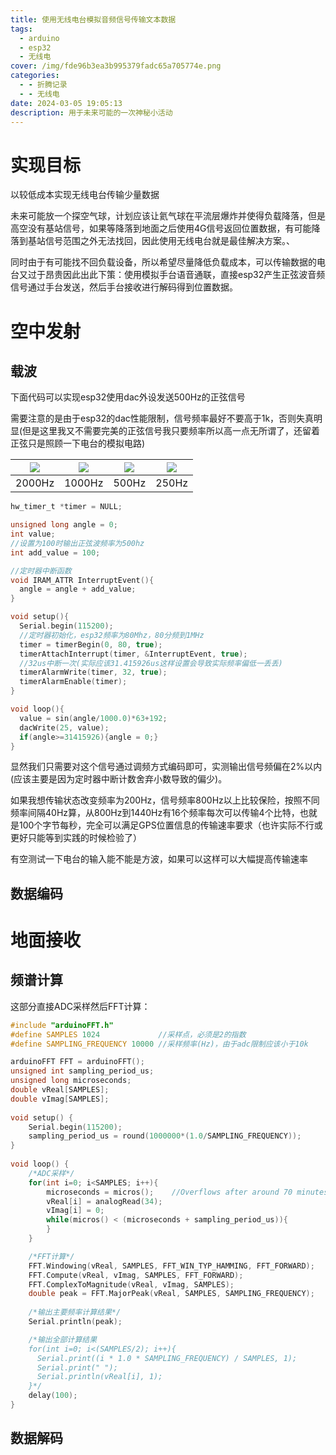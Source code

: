 ```yaml
---
title: 使用无线电台模拟音频信号传输文本数据
tags:
  - arduino
  - esp32
  - 无线电
cover: /img/fde96b3ea3b995379fadc65a705774e.png
categories:
  - - 折腾记录
  - - 无线电
date: 2024-03-05 19:05:13
description: 用于未来可能的一次神秘小活动
---
```

# 实现目标
以较低成本实现无线电台传输少量数据

未来可能放一个探空气球，计划应该让氦气球在平流层爆炸并使得负载降落，但是高空没有基站信号，如果等降落到地面之后使用4G信号返回位置数据，有可能降落到基站信号范围之外无法找回，因此使用无线电台就是最佳解决方案。、

同时由于有可能找不回负载设备，所以希望尽量降低负载成本，可以传输数据的电台又过于昂贵因此出此下策：使用模拟手台语音通联，直接esp32产生正弦波音频信号通过手台发送，然后手台接收进行解码得到位置数据。

# 空中发射
## 载波
下面代码可以实现esp32使用dac外设发送500Hz的正弦信号

需要注意的是由于esp32的dac性能限制，信号频率最好不要高于1k，否则失真明显(但是这里我又不需要完美的正弦信号我只要频率所以高一点无所谓了，还留着正弦只是照顾一下电台的模拟电路)

| ![](009.BMP)  | ![](001.BMP)  | ![](005.BMP)  | ![](006.BMP)  |
| :------------: | :------------: | :------------: | :------------: |
| 2000Hz  | 1000Hz  |  500Hz |  250Hz |

```c
hw_timer_t *timer = NULL;

unsigned long angle = 0;
int value;
//设置为100时输出正弦波频率为500hz
int add_value = 100;

//定时器中断函数
void IRAM_ATTR InterruptEvent(){
  angle = angle + add_value;
}

void setup(){
  Serial.begin(115200);
  //定时器初始化，esp32频率为80Mhz，80分频到1MHz
  timer = timerBegin(0, 80, true);
  timerAttachInterrupt(timer, &InterruptEvent, true);
  //32us中断一次(实际应该31.415926us这样设置会导致实际频率偏低一丢丢)
  timerAlarmWrite(timer, 32, true);
  timerAlarmEnable(timer);
}

void loop(){
  value = sin(angle/1000.0)*63+192;
  dacWrite(25, value);
  if(angle>=31415926){angle = 0;}
}

```
显然我们只需要对这个信号通过调频方式编码即可，实测输出信号频偏在2%以内(应该主要是因为定时器中断计数舍弃小数导致的偏少)。

如果我想传输状态改变频率为200Hz，信号频率800Hz以上比较保险，按照不同频率间隔40Hz算，从800Hz到1440Hz有16个频率每次可以传输4个比特，也就是100个字节每秒，完全可以满足GPS位置信息的传输速率要求（也许实际不行或更好只能等到实践的时候检验了）

有空测试一下电台的输入能不能是方波，如果可以这样可以大幅提高传输速率

## 数据编码

# 地面接收
## 频谱计算
这部分直接ADC采样然后FFT计算：
```c
#include "arduinoFFT.h"
#define SAMPLES 1024             //采样点，必须是2的指数
#define SAMPLING_FREQUENCY 10000 //采样频率(Hz)，由于adc限制应该小于10k

arduinoFFT FFT = arduinoFFT();
unsigned int sampling_period_us;
unsigned long microseconds;
double vReal[SAMPLES];
double vImag[SAMPLES];
 
void setup() {
    Serial.begin(115200);
    sampling_period_us = round(1000000*(1.0/SAMPLING_FREQUENCY));
}
 
void loop() {
    /*ADC采样*/
    for(int i=0; i<SAMPLES; i++){
        microseconds = micros();    //Overflows after around 70 minutes!
        vReal[i] = analogRead(34);
        vImag[i] = 0;
        while(micros() < (microseconds + sampling_period_us)){
        }
    }

    /*FFT计算*/
    FFT.Windowing(vReal, SAMPLES, FFT_WIN_TYP_HAMMING, FFT_FORWARD);
    FFT.Compute(vReal, vImag, SAMPLES, FFT_FORWARD);
    FFT.ComplexToMagnitude(vReal, vImag, SAMPLES);
    double peak = FFT.MajorPeak(vReal, SAMPLES, SAMPLING_FREQUENCY);
 
    /*输出主要频率计算结果*/
    Serial.println(peak);

    /*输出全部计算结果
    for(int i=0; i<(SAMPLES/2); i++){
      Serial.print((i * 1.0 * SAMPLING_FREQUENCY) / SAMPLES, 1);
      Serial.print(" ");
      Serial.println(vReal[i], 1);
    }*/
    delay(100);
}
```
## 数据解码

